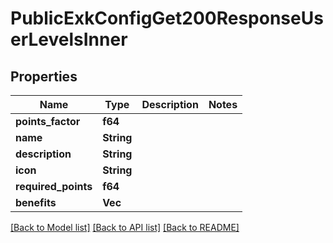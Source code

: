 # PublicExkConfigGet200ResponseUserLevelsInner

## Properties

Name | Type | Description | Notes
------------ | ------------- | ------------- | -------------
**points_factor** | **f64** |  | 
**name** | **String** |  | 
**description** | **String** |  | 
**icon** | **String** |  | 
**required_points** | **f64** |  | 
**benefits** | **Vec<String>** |  | 

[[Back to Model list]](../README.md#documentation-for-models) [[Back to API list]](../README.md#documentation-for-api-endpoints) [[Back to README]](../README.md)


